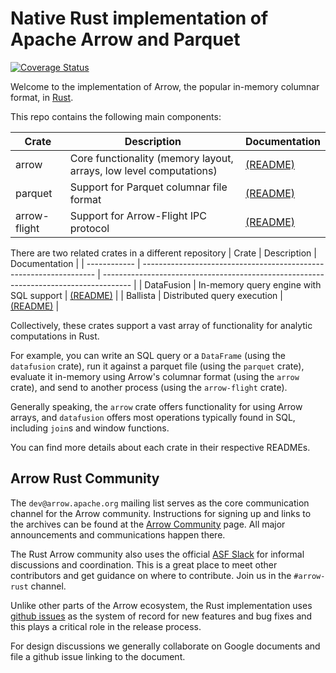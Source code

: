 <!---
  Licensed to the Apache Software Foundation (ASF) under one
  or more contributor license agreements.  See the NOTICE file
  distributed with this work for additional information
  regarding copyright ownership.  The ASF licenses this file
  to you under the Apache License, Version 2.0 (the
  "License"); you may not use this file except in compliance
  with the License.  You may obtain a copy of the License at

    http://www.apache.org/licenses/LICENSE-2.0

  Unless required by applicable law or agreed to in writing,
  software distributed under the License is distributed on an
  "AS IS" BASIS, WITHOUT WARRANTIES OR CONDITIONS OF ANY
  KIND, either express or implied.  See the License for the
  specific language governing permissions and limitations
  under the License.
-->

# Native Rust implementation of Apache Arrow and Parquet

[![Coverage Status](https://codecov.io/gh/apache/arrow/rust/branch/master/graph/badge.svg)](https://codecov.io/gh/apache/arrow?branch=master)

Welcome to the implementation of Arrow, the popular in-memory columnar format, in [Rust](https://www.rust-lang.org/).

This repo contains the following main components:

| Crate        | Description                                                        | Documentation                      |
| ------------ | ------------------------------------------------------------------ | ---------------------------------- |
| arrow        | Core functionality (memory layout, arrays, low level computations) | [(README)](arrow/README.md)        |
| parquet      | Support for Parquet columnar file format                           | [(README)](parquet/README.md)      |
| arrow-flight | Support for Arrow-Flight IPC protocol                              | [(README)](arrow-flight/README.md) |

There are two related crates in a different repository
| Crate | Description | Documentation |
| ------------ | ------------------------------------------------------------------ | ------------------------------------------------------------------------------------- |
| DataFusion | In-memory query engine with SQL support | [(README)](https://github.com/apache/arrow-datafusion/blob/master/README.md) |
| Ballista | Distributed query execution | [(README)](https://github.com/apache/arrow-datafusion/blob/master/ballista/README.md) |

Collectively, these crates support a vast array of functionality for analytic computations in Rust.

For example, you can write an SQL query or a `DataFrame` (using the `datafusion` crate), run it against a parquet file (using the `parquet` crate), evaluate it in-memory using Arrow's columnar format (using the `arrow` crate), and send to another process (using the `arrow-flight` crate).

Generally speaking, the `arrow` crate offers functionality for using Arrow arrays, and `datafusion` offers most operations typically found in SQL, including `join`s and window functions.

You can find more details about each crate in their respective READMEs.

## Arrow Rust Community

The `dev@arrow.apache.org` mailing list serves as the core communication channel for the Arrow community. Instructions for signing up and links to the archives can be found at the [Arrow Community](https://arrow.apache.org/community/) page. All major announcements and communications happen there.

The Rust Arrow community also uses the official [ASF Slack](https://s.apache.org/slack-invite) for informal discussions and coordination. This is
a great place to meet other contributors and get guidance on where to contribute. Join us in the `#arrow-rust` channel.

Unlike other parts of the Arrow ecosystem, the Rust implementation uses [github issues](https://github.com/apache/arrow-rs/issues) as the system of record for new features
and bug fixes and this plays a critical role in the release process.

For design discussions we generally collaborate on Google documents and file a github issue linking to the document.
